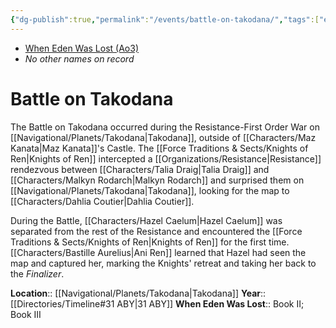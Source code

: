 ```yaml
---
{"dg-publish":true,"permalink":"/events/battle-on-takodana/","tags":["event","battle"]}
---
```


- [When Eden Was Lost (Ao3)](https://archiveofourown.org/works/19334440/chapters/45992584)
- *No other names on record*
# Battle on Takodana

The Battle on Takodana occurred during the Resistance-First Order War on [[Navigational/Planets/Takodana\|Takodana]], outside of [[Characters/Maz Kanata\|Maz Kanata]]'s Castle. The [[Force Traditions & Sects/Knights of Ren\|Knights of Ren]] intercepted a [[Organizations/Resistance\|Resistance]] rendezvous between [[Characters/Talia Draig\|Talia Draig]] and [[Characters/Malkyn Rodarch\|Malkyn Rodarch]] and surprised them on [[Navigational/Planets/Takodana\|Takodana]], looking for the map to [[Characters/Dahlia Coutier\|Dahlia Coutier]].

During the Battle, [[Characters/Hazel Caelum\|Hazel Caelum]] was separated from the rest of the Resistance and encountered the [[Force Traditions & Sects/Knights of Ren\|Knights of Ren]] for the first time. [[Characters/Bastille Aurelius\|Ani Ren]] learned that Hazel had seen the map and captured her, marking the Knights' retreat and taking her back to the *Finalizer*.

**Location**::  [[Navigational/Planets/Takodana\|Takodana]]
**Year**::  [[Directories/Timeline#31 ABY\|31 ABY]]
**When Eden Was Lost**:: Book II; Book III